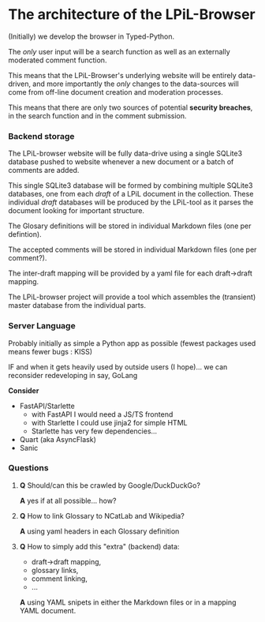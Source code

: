 # The architecture of the LPiL-Browser

(Initially) we develop the browser in Typed-Python.

The *only* user input will be a search function as well as an externally
moderated comment function.

This means that the LPiL-Browser's underlying website will be entirely
data-driven, and more importantly the *only* changes to the data-sources
will come from off-line document creation and moderation processes.

This means that there are only two sources of potential **security breaches**,
in the search function and in the comment submission.

### Backend storage

The LPiL-browser website will be fully data-drive using a single SQLite3
database pushed to website whenever a new document or a batch of comments are
added.

This single SQLite3 database will be formed by combining multiple SQLite3
databases, one from each *draft* of a LPiL document in the collection. These
individual *draft* databases will be produced by the LPiL-tool as it parses the
document looking for important structure.

The Glosary definitions will be stored in individual Markdown files (one per
defintion).

The accepted comments will be stored in individual Markdown files (one per
comment?).

The inter-draft mapping will be provided by a yaml file for each draft->draft
mapping.

The LPiL-browser project will provide a tool which assembles the (transient)
master database from the individual parts.

### Server Language

Probably initially as simple a Python app as possible (fewest packages
used means fewer bugs : KISS)

IF and when it gets heavily used by outside users (I hope)... we can
reconsider redeveloping in say, GoLang

**Consider** 

  - FastAPI/Starlette
    - with FastAPI I would need a JS/TS frontend
    - with Starlette I could use jinja2 for simple HTML
    - Starlette has very few dependencies...
  - Quart (aka AsyncFlask)
  - Sanic 

### Questions

1. **Q** Should/can this be crawled by Google/DuckDuckGo?

   **A** yes if at all possible... how?

2. **Q** How to link Glossary to NCatLab and Wikipedia?

   **A** using yaml headers in each Glossary definition

3. **Q** How to simply add this "extra" (backend) data:
     - draft->draft mapping,
     - glossary links,
     - comment linking,
     - ...

   **A** using YAML snipets in either the Markdown files or in a mapping YAML
   document.

